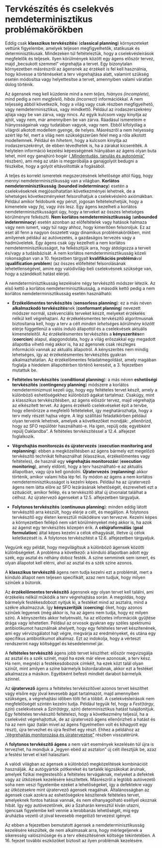 <?xml version="1.0" encoding="UTF-8" standalone="no"?>

<html xmlns="http://www.w3.org/1999/xhtml"><head><meta name="generator" content="DocBook XSL Stylesheets V1.76.1"/></head><body><div class="section" title="Tervkészítés és cselekvés nemdeterminisztikus problémakörökben"><div class="titlepage"><div><div><h1 class="title"><a id="id655418"/>Tervkészítés és cselekvés nemdeterminisztikus problémakörökben</h1></div></div></div><p>Eddig csak <span class="strong"><strong>klasszikus tervkészítés</strong></span>i (<span class="strong"><strong>classical planning</strong></span>) környezeteket vettünk figyelembe, amelyek teljesen megfigyelhetők, statikusak és determinisztikusak. Mindezeken túl feltételeztük, hogy a cselekvésleírások megfelelők és teljesek. Ilyen körülmények között egy ágens először tervez, majd „becsukott szemmel” végrehajtja a tervet. Egy bizonytalan környezetben másrészről az ágensnek az érzékeit is fel kell használnia, hogy kövesse a történéseket a terv végrehajtása alatt, valamint szükség esetén módosítsa vagy helyettesítse a tervet, amennyiben valami váratlan dolog történik. </p><p>Az ágensnek meg kell küzdenie mind a <span class="emphasis"><em>nem teljes, hiányos (incomplete), </em></span>mind pedig a <span class="emphasis"><em>nem megfelelő, hibás (incorrect)</em></span> információkkal. A nem teljesség abból következik, hogy a világ vagy csak részben megfigyelhető, vagy nemdeterminisztikus, vagy mindkettő. Például az irodaszerszekrény ajtaja vagy be van zárva, vagy nincs. Az egyik kulcsom vagy kinyitja az ajtót, vagy nem, már amennyiben be van zárva. Ráadásul ismereteim e hiányosságainak vagy tudatában vagyok, vagy nem. Ebből kifolyólag a világról alkotott modellem gyenge, de helyes. Másrészről a nem helyesség azért lép fel, mert a világ nem szükségszerűen felel meg a róla alkotott modellemnek. Például én <span class="emphasis"><em>hihetem</em></span>, hogy a kulcsom kinyitja az irodaszerszekrényt, de ebben tévedhetek is, ha a zárakat kicserélték. A helytelen információ kezelési képességének hiányában az ágens olyan buta lehet, mint egy ganajtúró bogár (<a class="xref" href="ch02s02.md#ID_71_oldal">„Mindentudás, tanulás és autonómia”</a> részben), ami még az után is megpróbálja a ganajgolyót bedugni a fészkébe, hogy a golyót eltávolították a fogásából. </p><p>A teljes és korrekt ismeretek megszerzésének lehetősége attól függ, hogy mennyi nemdeterminisztikusság van a világban. <span class="strong"><strong>Korlátos nemdeterminisztikusság</strong></span> (<span class="strong"><strong>bounded indeterminacy</strong></span>) esetén a cselekvéseknek megjósolhatatlan következményei lehetnek, de a lehetséges következményeket felsorolhatjuk a cselekvésleíró axiómákban. Például amikor feldobunk egy pénzt, jogosan feltételezhetjük, hogy a kimenetele vagy <span class="emphasis"><em>fej</em></span>, vagy <span class="emphasis"><em>írás </em></span>lesz. Egy ágens kezelheti a korlátos nemdeterminisztikusságot úgy, hogy a terveket az összes lehetséges körülményre felkészíti. <span class="strong"><strong>Nem korlátos nemdeterminisztikusság</strong></span> (<span class="strong"><strong>unbounded indeterminacy</strong></span>) esetén azonban az előfeltételek vagy hatások halmaza vagy nem ismert, vagy túl nagy ahhoz, hogy kimerítően felsoroljuk. Ez az eset áll fenn a nagyon összetett vagy dinamikus problémakörökben, mint amilyenek például az autóvezetés, a gazdaságos tervezés vagy a hadműveletek. Egy ágens csak úgy kezelheti a nem korlátos nemdeterminisztikusságot, ha felkészítjük arra, hogy átdolgozza a terveit és/vagy a tudásbázisát. A nem korlátos nemdeterminisztikusság közeli rokonságban van a 10.<span class="emphasis"><em> </em></span>fejezetben tárgyalt <span class="strong"><strong>kvalifikációs problémá</strong></span>val (<span class="strong"><strong>qualification problem</strong></span>) (az összes előfeltétel felsorolásának lehetetlenségével, amire egy valódivilág-beli cselekvésnek szüksége van, hogy a szándékolt hatást elérje).</p><p>A nemdeterminisztikusság kezelésére négy tervkészítő módszer létezik. Az első kettő a korlátos nemdeterminisztikusság, a második kettő pedig a nem korlátos nemdeterminisztikusság esetén használható:</p><div class="itemizedlist"><ul class="itemizedlist"><li class="listitem"><p><span class="strong"><strong>Érzékelőmentes tervkészítés</strong></span> (<span class="strong"><strong>sensorless planning</strong></span>): ez a más néven <span class="strong"><strong>alkalmazkodó tervkészítés</strong></span>nek (<span class="strong"><strong>conformant planning</strong></span>) nevezett módszer normál, szekvenciális terveket készít, melyeket érzékelés nélkül kell végrehajtani. Az érzékelésmentes tervkészítő algoritmusnak biztosítania kell, hogy a terv a célt <span class="emphasis"><em>minden lehetséges körülmény között</em></span> elérje függetlenül a valós induló állapottól és a cselekvések aktuális kimeneteleitől. Az érzékelésmentes tervkészítés a <span class="strong"><strong>kényszerítés</strong></span>en (<span class="strong"><strong>coercion</strong></span>) alapul, alapgondolata, hogy a világ erőszakkal egy megadott állapotba vihető még akkor is, ha az ágensnek csak részleges információi vannak az aktuális állapotról. A kényszerítés nem mindig lehetséges, így az érzékelésmentes tervkészítés gyakran alkalmazhatatlan. Az érzékelőmentes feladatmegoldást, amely magában foglalja a hiedelem állapottérben történő keresést, a 3.<span class="emphasis"><em> </em></span>fejezetben mutattuk be.</p></li><li class="listitem"><p><span class="strong"><strong>Feltételes tervkészítés</strong></span> (<span class="strong"><strong>conditional planning</strong></span>): a más néven <span class="strong"><strong>eshetőségi tervkészítés</strong></span> (<span class="strong"><strong>contingency planning</strong></span>) módszere a korlátos nemdeterminizmust kezeli úgy, hogy egy feltételes tervet készít, amely a különböző eshetőségekhez különböző ágakat tartalmaz. Csakúgy, mint a klasszikus tervkészítésben, az ágens először tervez, majd végrehajtja az elkészített tervet. Az ágens érzékelő cselekvéseket épít a tervbe, hogy ellenőrizze a megfelelő feltételeket, így meghatározhatja, hogy a terv mely részét hajtsa végre. A légi szállítási feladatkörben például olyan terveink lehetnek, amelyek a következőket mondják: „ellenőrizd, hogy az SFO repülőtér használható-e. Ha igen, repülj oda; egyébként repülj Oaklandba”. A feltételes tervkészítéssel a 12.4.<span class="emphasis"><em> </em></span>alfejezet foglalkozik.</p></li><li class="listitem"><p><span class="strong"><strong>Végrehajtás monitorozás és újratervezés</strong></span> (<span class="strong"><strong>execution monitoring and replanning</strong></span>): ebben a megközelítésben az ágens bármely ezt megelőző tervkészítő technikát felhasználhat (klasszikus, érzékelőmentes vagy feltételes), de használ egy <span class="strong"><strong>végrehajtás monitorozás</strong></span>t (<span class="strong"><strong>execution monitoring</strong></span>), amely eldönti, hogy a terv használható-e az aktuális állapotban, vagy újra kell gondolni. <span class="strong"><strong>Újratervezés</strong></span> (<span class="strong"><strong>replanning</strong></span>) akkor történik, amikor valami hiba lép fel. Ily módon az ágens a nem korlátos nemdeterminisztikusságot is kezelni képes. Például ha az újratervező ágens nem látta előre az SFO lezárásának lehetőségét, észreveheti ezt a szituációt, amikor fellép, és a tervkészítő által új útvonalat találhat a célhoz. Az újratervező ágenseket a 12.5. alfejezetben tárgyaljuk.</p></li><li class="listitem"><p><span class="strong"><strong>Folytonos tervkészítés</strong></span> (<span class="strong"><strong>continuous planning</strong></span>): minden eddig látott tervkészítő arra készült, hogy elérje a célt, és megálljon. A folytonos tervkészítő egy életen keresztüli működésre van tervezve. Kezelni képes a környezetben fellépő nem várt körülményeket még akkor is, ha azok az ágenst egy tervkészítés közepén érik. A <span class="strong"><strong>célújraformálás</strong></span> (<span class="strong"><strong>goal formulation</strong></span>) által képes kezelni a célok elhagyását, illetve új célok keletkezését is. A folytonos tervkészítést a 12.6.<span class="emphasis"><em> </em></span>alfejezetben tárgyaljuk.</p></li></ul></div><p>Vegyünk egy példát, hogy megvilágítsuk a különböző ágensek közötti különbségeket. A probléma a következő: a kiinduló állapotban adott egy szék, egy asztal és néhány doboz festék. A színe semminek sem ismert, és olyan állapotot kell elérni, ahol az asztal és a szék színe azonos. </p><p>A <span class="strong"><strong>klasszikus tervkészítő</strong></span> ágens nem tudja kezelni ezt a problémát, mert a kiinduló állapot nem teljesen specifikált, azaz nem tudjuk, hogy milyen színűek a bútorok. </p><p>Az <span class="strong"><strong>érzékelőmentes tervkészítő</strong></span> ágensnek egy olyan tervet kell találni, ami érzékelés nélkül működik a terv végrehajtása során. A megoldás, hogy bármelyik festékesdobozt nyitjuk ki, a festéket mind az asztalra, mind a székre alkalmazzuk. Így <span class="strong"><strong>kényszerítjük</strong></span> (<span class="strong"><strong>coercing</strong></span>) őket, hogy azonos színűek legyenek (még akkor is, ha az ágens nem tudja, hogy ez milyen szín). A kényszerítés akkor helyénvaló, ha az előzetes információk gyűjtése drága vagy lehetetlen. Például az orvosok gyakran egy széles spektrumú antibiotikumot használnak ahelyett, hogy egy feltételes tervet készítenének, ami egy vérvizsgálatot hajt végre, megvárja az eredményeket, és utána egy specifikus antibiotikumot alkalmaz. Ezt az indokolja, hogy a vérteszt rendszerint nagy költséggel és késedelemmel jár. </p><p>A <span class="strong"><strong>feltételes tervkészítő</strong></span> ágens jobb tervet készíthet: először megvizsgálja az asztal és a szék színét, majd ha ezek már eleve azonosak, a terv kész. Ha nem, megnézi a festékesdobozok címkéit, ha ezek közt talál olyan színűt, mint amilyen a színe bármelyik bútordarabnak, akkor ezt a festéket alkalmazza a másikon. Egyébként befesti mindkét darabot bármelyik színnel. </p><p>Az <span class="strong"><strong>újratervező</strong></span> ágens a feltételes tervkészítővel azonos tervet készíthet vagy elsőre egy jóval kevesebb ágat tartalmazót, majd amennyiben szükséges, a végrehajtási időben tölti fel a többit. A cselekvésleírások nem megfelelőségét szintén kezelni tudja. Például tegyük fel, hogy a <span class="emphasis"><em>Fest</em></span>(<span class="emphasis"><em>tárgy</em></span>,<span class="emphasis"><em> szín</em></span>) cselekvésnek a <span class="emphasis"><em>Szín</em></span>(<span class="emphasis"><em>tárgy</em></span>,<span class="emphasis"><em> szín</em></span>) determinisztikus hatást tulajdonítjuk. Egy feltételes tervkészítő feltételezi, hogy a következmény teljesül, ha a cselekvést végrehajtottuk, de az újratervező ágens ellenőrizheti a hatást és ha az nem igaz (talán mivel az ágens figyelmetlen volt és kihagyott egy részt), újra tervezhet és újra festhet egy részt. Ehhez a példához az <a class="xref" href="ch12s05.md#ID_520_521_oldal">„Végrehajtás monitorozása és újratervezése”</a> részben visszatérünk. </p><p>A <span class="strong"><strong>folytonos tervkészítő ágens</strong></span> a nem várt események kezelésén túl újra is tervezhet, ha mondjuk a „legyen ebéd az asztalon” új célt illesztjük be, azaz a festési tervet el kell halasztani.</p><p>A valódi világban az ágensek a különböző megközelítések kombinációit használják. Az autógyártók pótkereket és tartalék légzsákokat árulnak, amelyek fizikai megtestesítői a feltételes tervágaknak, melyeket a defektek vagy az ütközések kezelésére készítettek. Másrészről a legtöbb autóvezető soha nem veszi figyelembe ezeket a lehetőségeket, így a defektekre vagy az ütközésekre mint újratervező ágensek reagálnak. Általánosságban az ágensek csak azokra az eshetőségekre készítenek feltételes tervet, amelyeknek fontos hatásai vannak, és nem elhanyagolható eséllyel okoznak hibát. Így egy autóvezetőnek, aki a Szaharán keresztül kíván utazni, igencsak figyelembe kell vennie a lerobbanás lehetőségét, míg egy áruházba vezető út jóval kevesebb megelőző tervezést igényel. </p><p>Az ebben a fejezetben bemutatott ágensek a nemdeterminisztikusság kezelésére készültek, de nem alkalmasak arra, hogy mérlegeljenek a sikeresség valószínűsége és a terv elkészítésének költsége tekintetében. A 16.<span class="emphasis"><em> </em></span>fejezet további eszközöket biztosít az ilyen problémák kezelésére.</p></div></body></html>

